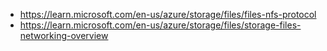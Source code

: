 - https://learn.microsoft.com/en-us/azure/storage/files/files-nfs-protocol
- https://learn.microsoft.com/en-us/azure/storage/files/storage-files-networking-overview
